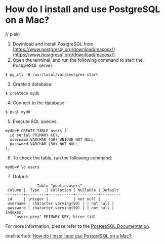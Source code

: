 # How do I install and use PostgreSQL on a Mac?
// plain

1. Download and install PostgreSQL from [https://www.postgresql.org/download/macosx/](https://www.postgresql.org/download/macosx/).
2. Open the terminal, and run the following command to start the PostgreSQL server:
```
$ pg_ctl -D /usr/local/var/postgres start
```
3. Create a database:
```
$ createdb mydb
```
4. Connect to the database:
```
$ psql mydb
```
5. Execute SQL queries:
```
mydb=# CREATE TABLE users (
  id serial PRIMARY KEY,
  username VARCHAR (50) UNIQUE NOT NULL,
  password VARCHAR (50) NOT NULL
);
```
6. To check the table, run the following command:
```
mydb=# \d users
```
7. Output:
```
              Table "public.users"
 Column |  Type   | Collation | Nullable | Default
--------+---------+-----------+----------+---------
 id     | integer |           | not null |
 username | character varying(50) | | not null |
 password | character varying(50) | | not null |
Indexes:
    "users_pkey" PRIMARY KEY, btree (id)
```

For more information, please refer to the [PostgreSQL Documentation](https://www.postgresql.org/docs/).

onelinerhub: [How do I install and use PostgreSQL on a Mac?](https://onelinerhub.com/postgresql/how-do-i-install-and-use-postgresql-on-a-mac)